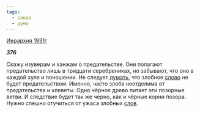 ```yaml
---
tags:
  - слово
  - дума
---
```

[Иерархия 1931г](https://127.0.0.1:4002/agni/1931)

___376___

Скажу изуверам и ханжам о предательстве. Они полагают предательство лишь в тридцати серебрениках, но забывают, что оно в каждой хуле и поношении. Не следует [думать](../../../tags/#дума), что злобное [слово](../../../tags/#слово) не будет предательством. Именно, часто злоба неотделима от предательства и клеветы. Одно чёрное древо питает эти позорные ветви. И следствие будет так же черно, как и чёрные корни позора. Нужно спешно отучиться от ужаса злобных [слов](../../../tags/#слово).   


